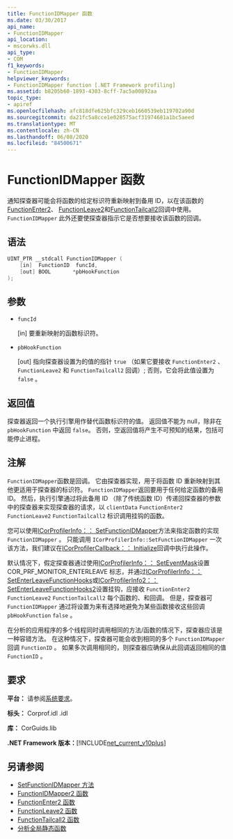 ```yaml
---
title: FunctionIDMapper 函数
ms.date: 03/30/2017
api_name:
- FunctionIDMapper
api_location:
- mscorwks.dll
api_type:
- COM
f1_keywords:
- FunctionIDMapper
helpviewer_keywords:
- FunctionIDMapper function [.NET Framework profiling]
ms.assetid: b8205b60-1893-4303-8cff-7ac5a00892aa
topic_type:
- apiref
ms.openlocfilehash: afc818dfe625bfc329ceb1660539eb119702a90d
ms.sourcegitcommit: da21fc5a8cce1e028575acf31974681a1bc5aeed
ms.translationtype: MT
ms.contentlocale: zh-CN
ms.lasthandoff: 06/08/2020
ms.locfileid: "84500671"
---
```

# <a name="functionidmapper-function"></a>FunctionIDMapper 函数
通知探查器可能会将函数的给定标识符重新映射到备用 ID，以在该函数的[FunctionEnter2](functionenter2-function.md)、 [FunctionLeave2](functionleave2-function.md)和[FunctionTailcall2](functiontailcall2-function.md)回调中使用。 `FunctionIDMapper` 此外还要使探查器指示它是否想要接收该函数的回调。  
  
## <a name="syntax"></a>语法  
  
```cpp  
UINT_PTR __stdcall FunctionIDMapper (  
    [in]  FunctionID  funcId,
    [out] BOOL       *pbHookFunction  
);  
```  
  
## <a name="parameters"></a>参数

- `funcId`

  \[in] 要重新映射的函数标识符。

- `pbHookFunction`

  \[out] 指向探查器设置为的值的指针 `true` （如果它要接收 `FunctionEnter2` 、 `FunctionLeave2` 和 `FunctionTailcall2` 回调）; 否则，它会将此值设置为 `false` 。

## <a name="return-value"></a>返回值  
 探查器返回一个执行引擎用作替代函数标识符的值。 返回值不能为 null，除非在 `pbHookFunction` 中返回 `false`。 否则，空返回值将产生不可预知的结果，包括可能停止进程。  
  
## <a name="remarks"></a>注解  
 `FunctionIDMapper`函数是回调。 它由探查器实现，用于将函数 ID 重新映射到其他更适用于探查器的标识符。 `FunctionIDMapper`返回要用于任何给定函数的备用 ID。 然后，执行引擎通过将此备用 ID （除了传统函数 ID）传递回探查器的参数中的探查器来实现探查器的请求，以 `clientData` `FunctionEnter2` `FunctionLeave2` `FunctionTailcall2` 标识调用挂钩的函数。  
  
 您可以使用[ICorProfilerInfo：： SetFunctionIDMapper](icorprofilerinfo-setfunctionidmapper-method.md)方法来指定函数的实现 `FunctionIDMapper` 。 只能调用 `ICorProfilerInfo::SetFunctionIDMapper` 一次该方法，我们建议在[ICorProfilerCallback：： Initialize](icorprofilercallback-initialize-method.md)回调中执行此操作。  
  
 默认情况下，假定探查器通过使用[ICorProfilerInfo：： SetEventMask](icorprofilerinfo-seteventmask-method.md)设置 COR_PRF_MONITOR_ENTERLEAVE 标志，并通过[ICorProfilerInfo：： SetEnterLeaveFunctionHooks](icorprofilerinfo-setenterleavefunctionhooks-method.md)或[ICorProfilerInfo2：： SetEnterLeaveFunctionHooks2](icorprofilerinfo2-setenterleavefunctionhooks2-method.md)设置挂钩，应接收 `FunctionEnter2` `FunctionLeave2` `FunctionTailcall2` 每个函数的、和回调。 但是，探查器可 `FunctionIDMapper` 通过将设置为来有选择地避免为某些函数接收这些回调 `pbHookFunction` `false` 。  
  
 在分析的应用程序的多个线程同时调用相同的方法/函数的情况下，探查器应该是一种容错方法。 在这种情况下，探查器可能会收到相同的多个 `FunctionIDMapper` 回调 `FunctionID` 。 如果多次调用相同的，则探查器应确保从此回调返回相同的值 `FunctionID` 。  
  
## <a name="requirements"></a>要求  
 **平台：** 请参阅[系统要求](../../get-started/system-requirements.md)。  
  
 **标头：** Corprof.idl .idl  
  
 **库：** CorGuids.lib  
  
 **.NET Framework 版本：**[!INCLUDE[net_current_v10plus](../../../../includes/net-current-v10plus-md.md)]  
  
## <a name="see-also"></a>另请参阅

- [SetFunctionIDMapper 方法](icorprofilerinfo-setfunctionidmapper-method.md)
- [FunctionIDMapper2 函数](functionidmapper2-function.md)
- [FunctionEnter2 函数](functionenter2-function.md)
- [FunctionLeave2 函数](functionleave2-function.md)
- [FunctionTailcall2 函数](functiontailcall2-function.md)
- [分析全局静态函数](profiling-global-static-functions.md)
